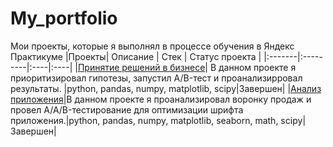 # My_portfolio
Мои проекты, которые я выполнял в процессе обучения в Яндекс Практикуме 
|Проекты| Описание | Стек | Статус проекта |
|:-------|:---------|:----|:----|
|[Принятие решений в бизнесе](https://github.com/ziga23/My_Yandex_History/blob/bd80ea021fde61101a931dc7b9f63da740a2447c/%D0%9F%D1%80%D0%BE%D0%B5%D0%BA%D1%82_%D1%8F%D0%BD_ab.ipynb)| В данном проекте я приоритизировал гипотезы, запустил A/B-тест и проанализирровал результаты. |python, pandas, numpy, matplotlib, scipy|Завершен|
|[Анализ приложения](https://github.com/ziga23/My_Yandex_History/blob/94093a8bf13b2ba608798a638f88a85922f4f2e4/%D0%90%D0%BD%D0%B0%D0%BB%D0%B8%D0%B7_%D0%BF%D1%80%D0%B8%D0%BB%D0%BE%D0%B6%D0%B5%D0%BD%D0%B8%D1%8F.ipynb)|В данном проекте я проанализировал воронку продаж и провел A/A/B-тестирование для оптимизации шрифта приложения.|python, pandas, numpy, matplotlib, seaborn, math, scipy| Завершен|
